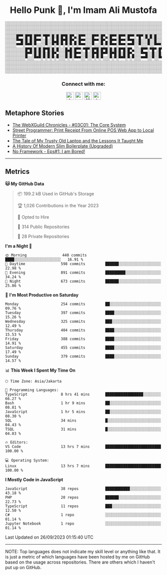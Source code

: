 <h1 align="center">Hello Punk 👋, I'm Imam Ali Mustofa</h1>

```shell
░░░░░░░░░░░░░░░░░░░░░░░░░░░░░░░░░░░░░░░░░░░░░░░░░░░░░░░░░░░░░░░░░░░░░░░░░░░░░░░░░░░░░░░░░░░░░░░░░░░░░░░░░░░░░░░░░░
░░░░░░░░░░░░░░░░░░░░░░░░░░░░░░░░░░░░░░░░░░░░░░░░░░░░░░░░░░░░░░░░░░░░░░░░░░░░░░░░░░░░░░░░░░░░░░░░░░░░░░░░░░░░░░░░░░
░░░░░░░░░░░░░░░░░░░░░░░░░░░░░░░░░░░░░░░░░░░░░░░░░░░░░░░░░░░░░░░░░░░░░░░░░░░░░░░░░░░░░░░░░░░░░░░░░░░░░░░░░░░░░░░░░░
░░░░░█▀▀░█▀█░█▀▀░▀█▀░█░█░█▀█░█▀▄░█▀▀░░░█▀▀░█▀▄░█▀▀░█▀▀░█▀▀░▀█▀░█░█░█░░░█▀▀░░░█▀▀░█▀█░█▀▀░▀█▀░█▀█░█▀▀░█▀▀░█▀▄░░░░░░
░░░░░▀▀█░█░█░█▀▀░░█░░█▄█░█▀█░█▀▄░█▀▀░░░█▀▀░█▀▄░█▀▀░█▀▀░▀▀█░░█░░░█░░█░░░█▀▀░░░█▀▀░█░█░█░█░░█░░█░█░█▀▀░█▀▀░█▀▄░░░░░░
░░░░░▀▀▀░▀▀▀░▀░░░░▀░░▀░▀░▀░▀░▀░▀░▀▀▀░░░▀░░░▀░▀░▀▀▀░▀▀▀░▀▀▀░░▀░░░▀░░▀▀▀░▀▀▀░░░▀▀▀░▀░▀░▀▀▀░▀▀▀░▀░▀░▀▀▀░▀▀▀░▀░▀░░░░░░
░░░░░░░░░█▀█░█░█░█▀█░█░█░░░█▄█░█▀▀░▀█▀░█▀█░█▀█░█░█░█▀█░█▀▄░░░█▀▀░▀█▀░█▀█░█▀▄░█░█░▀█▀░█▀▀░█░░░█░░░█▀▀░█▀▄░░░░░░░░░░
░░░░░░░░░█▀▀░█░█░█░█░█▀▄░░░█░█░█▀▀░░█░░█▀█░█▀▀░█▀█░█░█░█▀▄░░░▀▀█░░█░░█░█░█▀▄░░█░░░█░░█▀▀░█░░░█░░░█▀▀░█▀▄░░░░░░░░░░
░░░░░░░░░▀░░░▀▀▀░▀░▀░▀░▀░░░▀░▀░▀▀▀░░▀░░▀░▀░▀░░░▀░▀░▀▀▀░▀░▀░░░▀▀▀░░▀░░▀▀▀░▀░▀░░▀░░░▀░░▀▀▀░▀▀▀░▀▀▀░▀▀▀░▀░▀░░░░░░░░░░
░░░░░░░░░░░░░░░░░░░░░░░░░░░░░░░░░░░░░░░░░░░░░░░░░░░░░░░░░░░░░░░░░░░░░░░░░░░░░░░░░░░░░░░░░░░░░░░░░░░░░░░░░░░░░░░░░░
░░░░░░░░░░░░░░░░░░░░░░░░░░░░░░░░░░░░░░░░░░░░░░░░░░░░░░░░░░░░░░░░░░░░░░░░░░░░░░░░░░░░░░░░░░░░░░░░░░░░░░░░░░░░░░░░░░
░░░░░░░░░░░░░░░░░░░░░░░░░░░░░░░░░░░░░░░░░░░░░░░░░░░░░░░░░░░░░░░░░░░░░░░░░░░░░░░░░░░░░░░░░░░░░░░░░░░░░░░░░░░░░░░░░░
```

<p>
  <h3 align="center">Connect with me:</h3>
  <p align="center">
  <a href="https://dev.to/darkterminal" target="blank"><img align="center" src="https://res.cloudinary.com/practicaldev/image/fetch/s--R9qwOwpC--/c_limit%2Cf_auto%2Cfl_progressive%2Cq_auto%2Cw_880/https://thepracticaldev.s3.amazonaws.com/i/78hs31fax49uwy6kbxyw.png" alt="darkterminal" height="25" width="25" /></a>
  <a href="https://twitter.com/panggilmeiam" target="blank"><img align="center" src="https://raw.githubusercontent.com/rahuldkjain/github-profile-readme-generator/master/src/images/icons/Social/twitter.svg" alt="panggilmeiam" height="25" width="25" /></a>
  <a href="https://stackoverflow.com/users/12439522" target="blank"><img align="center" src="https://raw.githubusercontent.com/rahuldkjain/github-profile-readme-generator/master/src/images/icons/Social/stack-overflow.svg" alt="12439522" height="25" width="25" /></a>
  <a href="https://discordapp.com/users/darkterminal#3172" target="blank"><img align="center" src="https://discord.com/assets/3437c10597c1526c3dbd98c737c2bcae.svg" alt="darkterminal" height="25" width="25" /></a>
  </p>
</p>

## Metaphore Stories
<!-- BLOG-POST-LIST:START -->
- [The WebXGuild Chronicles - #03C01: The Core System](https://dev.to/webxdao/the-webxguild-chronicles-03c01-the-core-system-4hgp)
- [Street Programmer: Print Receipt From Online POS Web App to Local Printer](https://dev.to/streetcommunityprogrammer/street-programmer-print-receipt-from-online-pos-web-app-to-local-printer-1hnl)
- [The Tale of My Trusty Old Laptop and the Lessons It Taught Me](https://dev.to/darkterminal/the-tale-of-my-trusty-old-laptop-and-the-lessons-it-taught-me-26dh)
- [A History Of Modern Slim Boilerplate &lpar;Upgraded&rpar;](https://dev.to/darkterminal/a-history-of-modern-slim-boilerplate-upgraded-1cgn)
- [No Framework - Eps#1: I am Bored!](https://dev.to/streetcommunityprogrammer/no-framework-eps1-i-am-bored-4ki)
<!-- BLOG-POST-LIST:END -->

---
## Metrics

<!--START_SECTION:waka-->
**🐱 My GitHub Data** 

> 📦 199.2 kB Used in GitHub's Storage 
 > 
> 🏆 1,026 Contributions in the Year 2023
 > 
> 💼 Opted to Hire
 > 
> 📜 314 Public Repositories 
 > 
> 🔑 28 Private Repositories 
 > 
**I'm a Night 🦉** 

```text
🌞 Morning                440 commits         ████░░░░░░░░░░░░░░░░░░░░░   16.91 % 
🌆 Daytime                598 commits         ██████░░░░░░░░░░░░░░░░░░░   22.98 % 
🌃 Evening                891 commits         █████████░░░░░░░░░░░░░░░░   34.24 % 
🌙 Night                  673 commits         ██████░░░░░░░░░░░░░░░░░░░   25.86 % 
```
📅 **I'm Most Productive on Saturday** 

```text
Monday                   254 commits         ██░░░░░░░░░░░░░░░░░░░░░░░   09.76 % 
Tuesday                  397 commits         ████░░░░░░░░░░░░░░░░░░░░░   15.26 % 
Wednesday                325 commits         ███░░░░░░░░░░░░░░░░░░░░░░   12.49 % 
Thursday                 404 commits         ████░░░░░░░░░░░░░░░░░░░░░   15.53 % 
Friday                   388 commits         ████░░░░░░░░░░░░░░░░░░░░░   14.91 % 
Saturday                 455 commits         ████░░░░░░░░░░░░░░░░░░░░░   17.49 % 
Sunday                   379 commits         ████░░░░░░░░░░░░░░░░░░░░░   14.57 % 
```


📊 **This Week I Spent My Time On** 

```text
🕑︎ Time Zone: Asia/Jakarta

💬 Programming Languages: 
TypeScript               8 hrs 41 mins       █████████████████░░░░░░░░   66.27 % 
Bash                     1 hr 9 mins         ██░░░░░░░░░░░░░░░░░░░░░░░   08.81 % 
JavaScript               1 hr 5 mins         ██░░░░░░░░░░░░░░░░░░░░░░░   08.30 % 
SQL                      34 mins             █░░░░░░░░░░░░░░░░░░░░░░░░   04.43 % 
TSQL                     31 mins             █░░░░░░░░░░░░░░░░░░░░░░░░   04.03 % 

🔥 Editors: 
VS Code                  13 hrs 7 mins       █████████████████████████   100.00 % 

💻 Operating System: 
Linux                    13 hrs 7 mins       █████████████████████████   100.00 % 
```

**I Mostly Code in JavaScript** 

```text
JavaScript               38 repos            ███████████░░░░░░░░░░░░░░   43.18 % 
PHP                      20 repos            ██████░░░░░░░░░░░░░░░░░░░   22.73 % 
TypeScript               11 repos            ███░░░░░░░░░░░░░░░░░░░░░░   12.50 % 
C#                       1 repo              ░░░░░░░░░░░░░░░░░░░░░░░░░   01.14 % 
Jupyter Notebook         1 repo              ░░░░░░░░░░░░░░░░░░░░░░░░░   01.14 % 
```




 Last Updated on 26/09/2023 01:15:40 UTC
<!--END_SECTION:waka-->

---
NOTE: Top languages does not indicate my skill level or anything like that. It is just a metric of which languages have been hosted by me on GitHub based on the usage across repositories. There are others which I haven't put up on GitHub.
